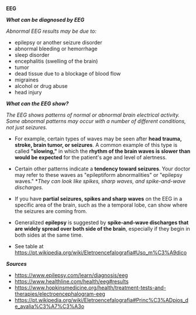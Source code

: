 **EEG**

***What can be diagnosed by EEG***

*Abnormal EEG results may be due to:*

- epilepsy or another seizure disorder
- abnormal bleeding or hemorrhage
- sleep disorder
- encephalitis (swelling of the brain)
- tumor
- dead tissue due to a blockage of blood flow
- migraines
- alcohol or drug abuse
- head injury

***What can the EEG show?***

*The EEG shows patterns of normal or abnormal brain electrical activity. Some abnormal patterns may occur with a number of different conditions, not just seizures.*

- For example, certain types of waves may be seen after **head trauma, stroke, brain tumor, or seizures**. A common example of this type is called **"slowing,"** in which the **rhythm of the brain waves is slower than would be expected** for the patient's age and level of alertness.

- Certain other patterns indicate a **tendency toward seizures**. Your doctor may refer to these waves as "epileptiform abnormalities" or "epilepsy waves." **They can look like spikes, sharp waves, and spike-and-wave discharges.*

- If you have **partial seizures, spikes and sharp waves** on the EEG in a specific area of the brain, such as the a temporal lobe, can show where the seizures are coming from.   

- Generalized **epilepsy** is suggested by **spike-and-wave discharges that are widely spread over both side of the brain**, especially if they begin in both sides at the same time.

- See table at <https://pt.wikipedia.org/wiki/Eletroencefalografia#Uso_m%C3%A9dico>

***Sources***

- <https://www.epilepsy.com/learn/diagnosis/eeg>
- <https://www.healthline.com/health/eeg#results>
- <https://www.hopkinsmedicine.org/health/treatment-tests-and-therapies/electroencephalogram-eeg>
- <https://pt.wikipedia.org/wiki/Eletroencefalografia#Princ%C3%ADpios_de_avalia%C3%A7%C3%A3o>
